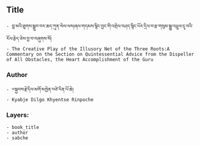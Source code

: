 ## Title
	- བླ་མའི་ཐུགས་སྒྲུབ་བར་ཆད་ཀུན་སེལ་ལས།ཞལ་གདམས་སྙིང་བྱང་གི་འགྲེལ་བཤད་སྙིང་པོར་དྲིལ་བ་རྩ་གསུམ་སྒྱུ་འཕྲུལ་དྲྭ་བའི་རོལ་རྩེད་ཅེས་བྱ་བ་བཞུགས་སོ།
	- The Creative Play of the Illusory Net of the Three Roots:A Commentary on the Section on Quintessential Advice from the Dispeller of All Obstacles, the Heart Accomplishment of the Guru

### Author
	- ༧སྐྱབས་རྗེ་དིལ་མགོ་མཁྱེན་བཙེ་རིན་པོ་ཆེ།
	- Kyabje Dilgo Khyentse Rinpoche

### Layers:
	- book_title
	- author
	- sabche

